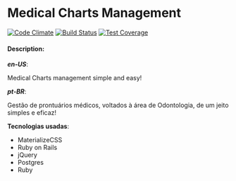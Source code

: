 # Medical Charts Management

[![Code Climate](https://codeclimate.com/github/Unisep/medical-charts/badges/gpa.svg)](https://codeclimate.com/github/Unisep/medical-charts)
[![Build Status](https://travis-ci.org/Unisep/medical-charts.svg?branch=master)](https://travis-ci.org/Unisep/medical-charts)
[![Test Coverage](https://codeclimate.com/github/Unisep/medical-charts/badges/coverage.svg)](https://codeclimate.com/github/Unisep/medical-charts/coverage)

#### Description:
___en-US___:

Medical Charts management simple and easy!

___pt-BR___:

Gestão de prontuários médicos, voltados à área de Odontologia, de um jeito simples e eficaz!

__Tecnologias usadas__:

- MaterializeCSS
- Ruby on Rails
- jQuery
- Postgres
- Ruby
